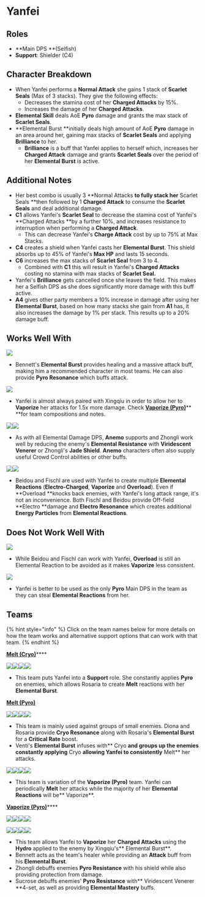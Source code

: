 # Yanfei

## Roles

* **Main DPS **(Selfish)
* **Support**: Shielder (C4)

## Character Breakdown

* When Yanfei performs a **Normal Attack** she gains 1 stack of **Scarlet Seals** (Max of 3 stacks). They give the following effects:
  * Decreases the stamina cost of her **Charged Attacks** by 15%.
  * Increases the damage of her **Charged Attacks**.
* **Elemental Skill** deals AoE **Pyro** damage and grants the max stack of **Scarlet Seals**.
* **Elemental Burst **initially deals high amount of AoE **Pyro** damage in an area around her, gaining max stacks of **Scarlet Seals** and applying **Brilliance** to her.
  * **Brilliance** is a buff that Yanfei applies to herself which, increases her **Charged Attack** damage and grants **Scarlet Seals** over the period of her **Elemental Burst** is active.

## Additional Notes

* Her best combo is usually 3 **Normal Attacks **to fully stack her** Scarlet Seals **then followed by 1 **Charged Attack** to consume the **Scarlet Seals** and deal additional damage.
* **C1** allows Yanfei's **Scarlet Seal** to decrease the stamina cost of Yanfei's **Charged Attacks **by a further 10%, and increases resistance to interruption when performing a **Charged Attack**.
  * This can decrease Yanfei's **Charge Attack** cost by up to 75% at Max Stacks.
* **C4** creates a shield when Yanfei casts her **Elemental Burst**. This shield absorbs up to 45% of Yanfei's **Max HP** and lasts 15 seconds.
* **C6** increases the max stacks of **Scarlet Seal** from 3 to 4.
  * Combined with **C1** this will result in Yanfei's **Charged Attacks** costing no stamina with max stacks of **Scarlet Seal.**
* Yanfei's **Brilliance** gets cancelled once she leaves the field. This makes her a Selfish DPS as she does significantly more damage with this buff active.
* **A4** gives other party members a 10% increase in damage after using her **Elemental Burst**, based on how many stacks she gain from **A1** has, it also increases the damage by 1% per stack. This results up to a 20% damage buff.

## Works Well With

![](../../.gitbook/assets/UI\_AvatarIcon\_Bennett.png)

* Bennett's **Elemental Burst** provides healing and a massive attack buff, making him a recommended character in most teams. He can also provide **Pyro Resonance** which buffs attack.

![](../../.gitbook/assets/UI\_AvatarIcon\_Xingqiu.png)

* Yanfei is almost always paired with Xingqiu in order to allow her to **Vaporize** her attacks for 1.5x more damage. Check [**Vaporize (Pyro)**](../../teams/reverse-vaporize.md)** **for team compositions and notes.

![](../../.gitbook/assets/Element\_Anemo.webp)![](../../.gitbook/assets/UI\_AvatarIcon\_Zhongli.png)

* As with all Elemental Damage DPS, **Anemo** supports and Zhongli work well by reducing the enemy's **Elemental Resistance** with **Viridescent Venerer** or Zhongli's **Jade Shield**. **Anemo** characters often also supply useful Crowd Control abilities or other buffs.

![](../../.gitbook/assets/UI\_AvatarIcon\_Fischl.png)![](../../.gitbook/assets/UI\_AvatarIcon\_Beidou.png)

* Beidou and Fischl are used with Yanfei to create multiple **Elemental Reactions** (**Electro-Charged**, **Vaporize** and **Overload**). Even if **Overload **knocks back enemies, with Yanfei's long attack range, it's not an inconvenience. Both Fischl and Beidou provide Off-field **Electro **damage and **Electro Resonance** which creates additional **Energy Particles** from **Elemental Reactions**.

## Does Not Work Well With

![](../../.gitbook/assets/Element\_Electro.webp)

* While Beidou and Fischl can work with Yanfei, **Overload** is still an Elemental Reaction to be avoided as it makes **Vaporize** less consistent.

![](../../.gitbook/assets/Element\_Pyro.webp)

* Yanfei is better to be used as the only **Pyro** Main DPS in the team as they can steal **Elemental Reactions** from her.

## Teams

{% hint style="info" %}
Click on the team names below for more details on how the team works and alternative support options that can work with that team.
{% endhint %}

[**Melt (Cryo)**](../../teams/reverse-melt.md)****

![](../../.gitbook/assets/UI\_AvatarIcon\_Yanfei.png)![](../../.gitbook/assets/UI\_AvatarIcon\_Rosaria.png)![](../../.gitbook/assets/UI\_AvatarIcon\_Sucrose.png)![](../../.gitbook/assets/UI\_AvatarIcon\_Bennett.png)

* This team puts Yanfei into a **Support** role. She constantly applies **Pyro** on enemies, which allows Rosaria to create **Melt** reactions with her **Elemental Burst**.

****[**Melt (Pyro)**](../../teams/melt.md)****

![](../../.gitbook/assets/UI\_AvatarIcon\_Yanfei.png)![](../../.gitbook/assets/UI\_AvatarIcon\_Rosaria.png)![](../../.gitbook/assets/UI\_AvatarIcon\_Venti.png)![](../../.gitbook/assets/UI\_AvatarIcon\_Diona.png)

* This team is mainly used against groups of small enemies. Diona and Rosaria provide **Cryo Resonance** along with Rosaria's **Elemental Burst** for a **Critical Rate** boost.
* Venti's **Elemental Burst** infuses with** Cryo **and groups up the enemies constantly applying** Cryo **allowing Yanfei to consistently** Melt** her attacks.

![](../../.gitbook/assets/UI\_AvatarIcon\_Yanfei.png)![](../../.gitbook/assets/UI\_AvatarIcon\_Xingqiu.png)![](../../.gitbook/assets/UI\_AvatarIcon\_Rosaria.png)![](../../.gitbook/assets/UI\_AvatarIcon\_Bennett.png)

* This team is variation of the **Vaporize (Pyro)** team. Yanfei can periodically **Melt** her attacks while the majority of her **Elemental Reactions** will be** Vaporize**.

[**Vaporize (Pyro)**](../../teams/reverse-vaporize.md)****

![](../../.gitbook/assets/UI\_AvatarIcon\_Yanfei.png)![](../../.gitbook/assets/UI\_AvatarIcon\_Xingqiu.png)![](../../.gitbook/assets/UI\_AvatarIcon\_Sucrose.png)![](../../.gitbook/assets/UI\_AvatarIcon\_Bennett.png)

![](../../.gitbook/assets/UI\_AvatarIcon\_Yanfei.png)![](../../.gitbook/assets/UI\_AvatarIcon\_Xingqiu.png)![](../../.gitbook/assets/UI\_AvatarIcon\_Zhongli.png)![](../../.gitbook/assets/UI\_AvatarIcon\_Bennett.png)

* This team allows Yanfei to **Vaporize** her **Charged Attacks** using the **Hydro** applied to the enemy by Xingqiu's** Elemental Burst**.
* Bennett acts as the team's healer while providing an **Attack** buff from his **Elemental Burst**.
* Zhongli debuffs enemies **Pyro Resistance** with his shield while also providing protection from damage.
* Sucrose debuffs enemies' **Pyro Resistance** with** Viridescent Venerer **4-set, as well as providing **Elemental Mastery** buffs.
